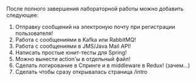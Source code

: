 После полного завершения лабораторной работы можно добавить следующее:
1. Отправку сообщений на электроную почту при регистрации пользователя!
2. Работа с сообщениями в Kafka или RabbitMQ!
3. Работа с сообщениями в JMS/Java Mail API!
4. Написать простые юнит-тесты для Spring!
5. Можно вынести action'ы в отдельный файл!
6. Сделать логирование в Спринге и в middleware в Redux! (зачем...)
7. Сделать чтобы сразу открывалась страница /intro